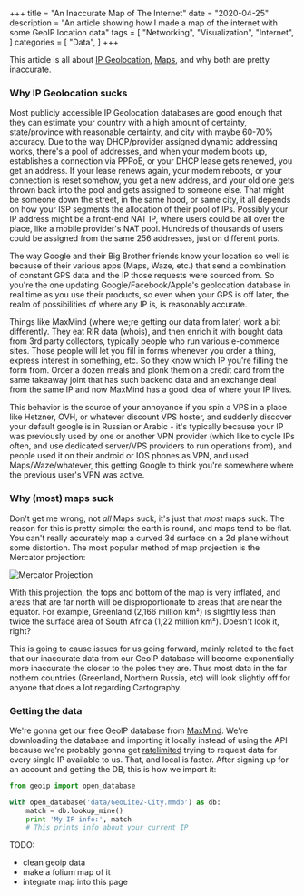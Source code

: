 +++
title = "An Inaccurate Map of The Internet"
date = "2020-04-25"
description = "An article showing how I made a map of the internet with some GeoIP location data"
tags = [
    "Networking",
    "Visualization",
    "Internet",
]
categories = [
    "Data",
]
+++

This article is all about [IP Geolocation](https://dev.maxmind.com/geoip/geoip2/geolite2/), [Maps](https://matplotlib.org/basemap/users/examples.html), and why both are pretty inaccurate.
<!--more-->

### Why IP Geolocation sucks

Most publicly accessible IP Geolocation databases are good enough that they can estimate your country with a high amount of certainty, state/province with reasonable certainty, and city with maybe 60-70% accuracy. Due to the way DHCP/provider assigned dynamic addressing works, there's a pool of addresses, and when your modem boots up, establishes a connection via PPPoE, or your DHCP lease gets renewed, you get an address. If your lease renews again, your modem reboots, or your connection is reset somehow, you get a new address, and your old one gets thrown back into the pool and gets assigned to someone else. That might be someone down the street, in the same hood, or same city, it all depends on how your ISP segments the allocation of their pool of IPs. Possibly your IP address might be a front-end NAT IP, where users could be all over the place, like a mobile provider's NAT pool. Hundreds of thousands of users could be assigned from the same 256 addresses, just on different ports.

The way Google and their Big Brother friends know your location so well is because of their various apps (Maps, Waze, etc.) that send a combination of constant GPS data and the IP those requests were sourced from. So you're the one updating Google/Facebook/Apple's geolocation database in real time as you use their products, so even when your GPS is off later, the realm of possibilities of where any IP is, is reasonably accurate.

Things like MaxMind (where we;re getting our data from later) work a bit differently. They eat RIR data (whois), and then enrich it with bought data from 3rd party collectors, typically people who run various e-commerce sites. Those people will let you fill in forms whenever you order a thing, express interest in something, etc. So they know which IP you're filling the form from. Order a dozen meals and plonk them on a credit card from the same takeaway joint that has such backend data and an exchange deal from the same IP and now MaxMind has a good idea of where your IP lives.

This behavior is the source of your annoyance if you spin a VPS in a place like Hetzner, OVH, or whatever discount VPS hoster, and suddenly discover your default google is in Russian or Arabic - it's typically because your IP was previously used by one or another VPN provider (which like to cycle IPs often, and use dedicated server/VPS providers to run operations from), and people used it on their android or IOS phones as VPN, and used Maps/Waze/whatever, this getting Google to think you're somewhere where the previous user's VPN was active.

### Why (most) maps suck

Don't get me wrong, not _all_ Maps suck, it's just that _most_ maps suck. The reason for this is pretty simple: the earth is round, and maps tend to be flat. You can't really accurately map a curved 3d surface on a 2d plane without some distortion. The most popular method of map projection is the Mercator projection:

![Mercator Projection](/mercator_projection.png)

With this projection, the tops and bottom of the map is very inflated, and areas that are far north will be disproportionate to areas that are near the equator. For example, Greenland (2,166 million km²) is slightly less than twice the surface area of South Africa (1,22 million km²). Doesn't look it, right?

This is going to cause issues for us going forward, mainly related to the fact that our inaccurate data from our GeoIP database will become exponentially more inaccurate the closer to the poles they are. Thus most data in the far nothern countries (Greenland, Northern Russia, etc) will look slightly off for anyone that does a lot regarding Cartography.

### Getting the data

We're gonna get our free GeoIP database from  [MaxMind](https://dev.maxmind.com/geoip/geoip2/geolite2/). We're downloading the database and importing it locally instead of using the API because we're probably gonna get [ratelimited](https://developer.mozilla.org/en-US/docs/Web/HTTP/Status/429) trying to request data for every single IP available to us. That, and local is faster. After signing up for an account and getting the DB, this is how we import it:

```python
from geoip import open_database

with open_database('data/GeoLite2-City.mmdb') as db:
    match = db.lookup_mine()
    print 'My IP info:', match
    # This prints info about your current IP
```

TODO:
- clean geoip data
- make a folium map of it
- integrate map into this page